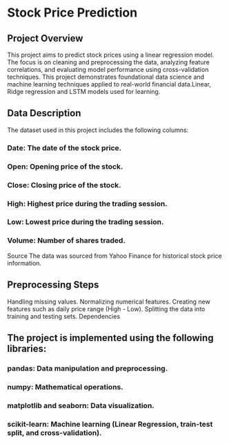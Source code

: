 # Stock Price Prediction


## Project Overview

This project aims to predict stock prices using a linear regression model. The focus is on cleaning and preprocessing the data, analyzing feature correlations, and evaluating model performance using cross-validation techniques. This project demonstrates foundational data science and machine learning techniques applied to real-world financial data.Linear, Ridge regression and LSTM models used for learning.

## Data Description

The dataset used in this project includes the following columns:

### Date: The date of the stock price.
### Open: Opening price of the stock.
### Close: Closing price of the stock.
### High: Highest price during the trading session.
### Low: Lowest price during the trading session.
### Volume: Number of shares traded.
Source
The data was sourced from Yahoo Finance for historical stock price information.

## Preprocessing Steps
Handling missing values.
Normalizing numerical features.
Creating new features such as daily price range (High - Low).
Splitting the data into training and testing sets.
Dependencies

## The project is implemented using the following libraries:

### pandas: Data manipulation and preprocessing.
### numpy: Mathematical operations.
### matplotlib and seaborn: Data visualization.
### scikit-learn: Machine learning (Linear Regression, train-test split, and cross-validation).
